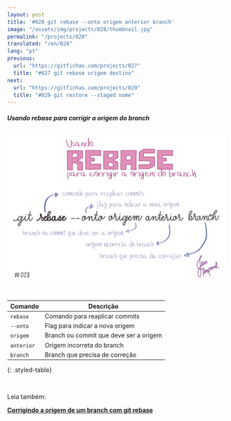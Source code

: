```yaml
---
layout: post
title: '#028 git rebase --onto origem anterior branch'
image: "/assets/img/projects/028/thumbnail.jpg"
permalink: "/projects/028"
translated: "/en/028"
lang: "pt"
previous:
  url: "https://gitfichas.com/projects/027"
  title: "#027 git rebase origem destino"
next:
  url: "https://gitfichas.com/projects/029"
  title: "#029 git restore --staged nome"
---
```

##### Usando rebase para corrigir a origem do branch

<img alt="O comando git rebase --onto origem anterior branch serve tornar o 'origem' como o ramo de origem do 'branch'." src="/assets/img/projects/028/full.jpg"><br><br>

| Comando | Descrição |
|---------|-------------|
| `rebase` | Comando para reaplicar commits |
| `--onto` | Flag para indicar a nova origem |
| `origem` | Branch ou commit que deve ser a origem |
| `anterior` | Origem incorreta do branch |
| `branch` | Branch que precisa de correção |
{: .styled-table}

<br>

Leia também:

<a href="https://jtemporal.com/corrigindo-a-origem-de-um-branch-com-git-rebase/">
  <strong>Corrigindo a origem de um branch com git rebase</strong>
</a>
